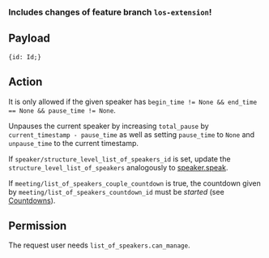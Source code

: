 ### Includes changes of feature branch `los-extension`!

## Payload
```
{id: Id;}
```

## Action
It is only allowed if the given speaker has `begin_time != None && end_time == None && pause_time != None`.

Unpauses the current speaker by increasing `total_pause` by `current_timestamp - pause_time` as well as setting `pause_time` to `None` and `unpause_time` to the current timestamp.

If `speaker/structure_level_list_of_speakers_id` is set, update the `structure_level_list_of_speakers` analogously to [speaker.speak](speaker.speak).

If `meeting/list_of_speakers_couple_countdown` is true, the countdown given by
`meeting/list_of_speakers_countdown_id` must be *started* (see
[Countdowns](https://github.com/OpenSlides/OpenSlides/wiki/Countdowns#start-a-countdown)).

## Permission
The request user needs `list_of_speakers.can_manage`.
